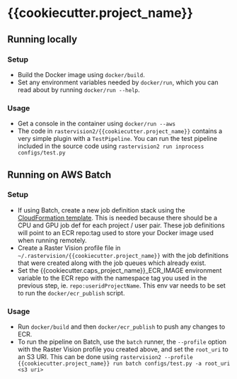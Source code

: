 # {{cookiecutter.project_name}}

## Running locally

### Setup

* Build the Docker image using `docker/build`.
* Set any environment variables needed by `docker/run`, which you can read about by running `docker/run --help`.

### Usage

* Get a console in the container using `docker/run --aws`
* The code in `rastervision2/{{cookiecutter.project_name}}` contains a very simple plugin with a `TestPipeline`. You can run the test pipeline included in the source code using
 `rastervision2 run inprocess configs/test.py`

## Running on AWS Batch

### Setup

* If using Batch, create a new job definition stack using the [CloudFormation template](https://github.com/azavea/raster-vision-aws#deploy-new-job-definitions). This is needed because there should be a CPU and GPU job def for each project / user pair. These job definitions will point to an ECR repo:tag used to store your Docker image used when running remotely.
* Create a Raster Vision profile file in `~/.rastervision/{{cookiecutter.project_name}}` with the job definitions that were created along with the job queues which already exist.
* Set the {{cookiecutter.caps_project_name}}_ECR_IMAGE environment variable to the ECR repo with the namespace tag you used in the previous step, ie. `repo:useridProjectName`. This env var needs to be set to run the `docker/ecr_publish` script.

### Usage

* Run `docker/build` and then `docker/ecr_publish` to push any changes to ECR.
* To run the pipeline on Batch, use the `batch` runner, the `--profile` option with the Raster Vision profile you created above, and set the `root_uri` to an S3 URI. This can be done using
 `rastervision2 --profile {{cookiecutter.project_name}} run batch configs/test.py -a root_uri <s3 uri>`
